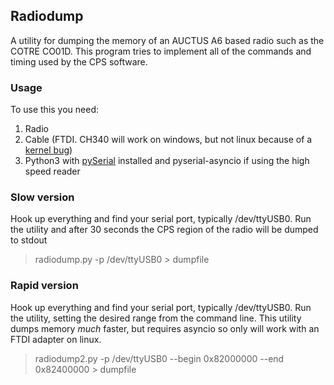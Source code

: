 ## Radiodump

A utility for dumping the memory of an AUCTUS A6 based radio such as the COTRE CO01D.  This program tries to implement all of the commands and timing used by the CPS software.

### Usage

To use this you need:
1. Radio
2. Cable (FTDI.  CH340 will work on windows, but not linux because of a [kernel bug](https://patchwork.kernel.org/project/linux-usb/patch/20190608051309.4689-1-jontio@i4free.co.nz/#22974567))
3. Python3 with [pySerial](https://pythonhosted.org/pyserial/) installed and pyserial-asyncio if using the high speed reader

### Slow version
Hook up everything and find your serial port, typically /dev/ttyUSB0.  Run the utility and after 30 seconds the CPS region of the radio will be dumped to stdout

> radiodump.py -p /dev/ttyUSB0 > dumpfile

### Rapid version
Hook up everything and find your serial port, typically /dev/ttyUSB0.
Run the utility, setting the desired range from the command line.  This utility dumps memory *much* faster, but requires asyncio so only will work with an FTDI adapter on linux.

> radiodump2.py -p /dev/ttyUSB0 --begin 0x82000000 --end 0x82400000 > dumpfile
